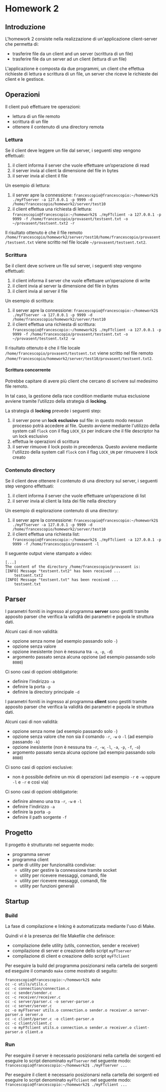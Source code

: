 # Homework 2

## Introduzione

L'homework 2 consiste nella realizzazione di un'applicazione client-server che permetta di:
-   trasferire file da un client and un server (scrittura di un file)
-   trasferire file da un server ad un client (lettura di un file)

L'applicazione è composta da due programmi, un client che effettua richieste di lettura e scrittura di un file, un server che riceve le richieste dei client e le gestisce.

## Operazioni
Il client può effettuare tre operazioni:
-   lettura di un file remoto
-   scrittura di un file
-   ottenere il contenuto di una directory remota

### Lettura
Se il client deve leggere un file dal server, i seguenti step vengono effettuati:
1.  il client informa il server che vuole effettuare un’operazione di read    
2.  il server invia al client la dimensione del file in bytes
3.  il server invia al client il file

Un esempio di lettura:
 1. il server apre la connessione: `francescopio@francescopio:~/homework2$ ./myFTserver -a 127.0.0.1 -p 9999 -d /home/francescopio/homework2/server/test10`
 2. il client effettua una richiesta di lettura: `francescopio@francescopio:~/homework2$ ./myFTclient -a 127.0.0.1 -p 9999 -f /home/francescopio/provasent/testsent.txt -o ~/provasent/testsent.txt2 -r`

Il risultato ottenuto è che il file remoto `/home/francescopio/homework2/server/test10/home/francescopio/provasent/testsent.txt` viene scritto nel file locale `~/provasent/testsent.txt2`.

### Scrittura
Se il client deve scrivere un file sul server, i seguenti step vengono effettuati:
1.  il client informa il server che vuole effettuare un’operazione di write
2.  il client invia al server la dimensione del file in bytes
3.  il client invia al server il file

Un esempio di scrittura:
 1. il server apre la connessione: `francescopio@francescopio:~/homework2$ ./myFTserver -a 127.0.0.1 -p 9999 -d /home/francescopio/homework2/server/test10`
 2. il client effettua una richiesta di scrittura: `francescopio@francescopio:~/homework2$ ./myFTclient -a 127.0.0.1 -p 9999 -f /home/francescopio/provasent/testsent.txt -o ~/provasent/testsent.txt2 -w`

Il risultato ottenuto è che il file locale `/home/francescopio/provasent/testsent.txt` viene scritto nel file remoto `/home/francescopio/homework2/server/test10/provasent/testsent.txt2`.

#### Scrittura concorrente
Potrebbe capitare di avere più client che cercano di scrivere sul medesimo file remoto.

In tal caso, la gestione della race condition mediante mutua esclusione avviene tramite l’utilizzo della strategia di **locking**.

La strategia di **locking** prevede i seguenti step:
1.  il server pone un **lock esclusivo** sul file: in questo modo nessun processo potrà accedere al file. Questo avviene mediante l'utilizzo della system call `flock` con il flag `LOCK_EX` per indicare che il file descriptor ha un lock esclusivo
2. effettua le operazioni di scrittura
3. il server rimuove il lock posto in precedenza. Questo avviene mediante l'utilizzo della system call `flock` con il flag `LOCK_UN` per rimuovere il lock creato

### Contenuto directory
Se il client deve ottenere il contenuto di una directory sul server, i seguenti step vengono effettuati:
1.  il client informa il server che vuole effettuare un’operazione di list
2.  il server invia al client la lista dei file nella directory

Un esempio di esplorazione contenuto di una directory:
 1. il server apre la connessione: `francescopio@francescopio:~/homework2$ ./myFTserver -a 127.0.0.1 -p 9999 -d /home/francescopio/homework2/server/test10`
 2. il client effettua una richiesta list: `francescopio@francescopio:~/homework2$ ./myFTclient -a 127.0.0.1 -p 9999 -f /home/francescopio/provasent -l`

Il seguente output viene stampato a video:

    [...]
    The content of the directory /home/francescopio/provasent is:
    [INFO] Message "testsent.txt2" has been received ...
    	testsent.txt2
    [INFO] Message "testsent.txt" has been received ...
    	testsent.txt

## Parser
I parametri forniti in ingresso al programma **server** sono gestiti tramite apposito parser che verifica la validità dei parametri e popola le struttura dati.

Alcuni casi di non validità:
 - opzione senza nome (ad esempio passando solo `-`)
 - opzione senza valore
 - opzione inesistente (non è nessuna tra `-a`, `-p`, `-d`)
 - argomento passato senza alcuna opzione (ad esempio passando solo `8080`)

Ci sono casi di opzioni obbligatorie:
 - definire l'indirizzo `-a`
 - definire la porta `-p`
 - definire la directory principale `-d`

I parametri forniti in ingresso al programma **client** sono gestiti tramite apposito parser che verifica la validità dei parametri e popola le struttura dati.

Alcuni casi di non validità:
 - opzione senza nome (ad esempio passando solo `-`)
 - opzione senza valore che non sia il comando `-r`, `-w` o `-l` (ad esempio passando `-k`)
 - opzione inesistente (non è nessuna tra `-r`, `-w`, `-l`, `-a`, `-p`, `-f`, `-o`)
 - argomento passato senza alcuna opzione (ad esempio passando solo `8080`)

Ci sono casi di opzioni esclusive:
 - non è possibile definire un mix di operazioni (ad esempio `-r` e `-w` oppure `-l` e `-r` e così via)

Ci sono casi di opzioni obbligatorie:
 - definire almeno una tra `-r`, `-w` e `-l`
 - definire l'indirizzo `-a`
 - definire la porta `-p`
 - definire il path sorgente `-f`

## Progetto

Il progetto è strutturato nel seguente modo:
-   programma server
-   programma client
-   parte di utility per funzionalità condivise:
	- utility per gestire la connessione tramite socket
	- utility per ricevere messaggi, comandi, file
	- utility per ricevere messaggi, comandi, file
	- utility per funzioni generali

## Startup

### Build
La fase di compilazione e linking è automatizzata mediante l'uso di Make.

Quindi vi è la presenza del file Makefile che definisce:
-   compilazione delle utility (utils, connection, sender e receiver)
-   compilazione di server e creazione dello script `myFTserver`
-   compilazione di client e creazione dello script `myFTclient`

Per eseguire la build del programma posizionarsi nella cartella dei sorgenti ed eseguire il comando `make` come mostrato di seguito:

    francescopio@francescopio:~/homework2$ make  
    cc -c utils/utils.c
    cc -c connection/connection.c
    cc -c sender/sender.c
    cc -c receiver/receiver.c
    cc -c server/parser.c -o server-parser.o
    cc -c server/server.c
    cc -o myFTserver utils.o connection.o sender.o receiver.o server-parser.o server.o
    cc -c client/parser.c -o client-parser.o
    cc -c client/client.c
    cc -o myFTclient utils.o connection.o sender.o receiver.o client-parser.o client.o

### Run
Per eseguire il server è necessario posizionarsi nella cartella dei sorgenti ed eseguire lo script denominato `myFTserver` nel seguente modo: `francescopio@francescopio:~/homework2$ ./myFTserver ...`

Per eseguire il client è necessario posizionarsi nella cartella dei sorgenti ed eseguire lo script denominato `myFTclient` nel seguente modo: `francescopio@francescopio:~/homework2$ ./myFTclient ...`
